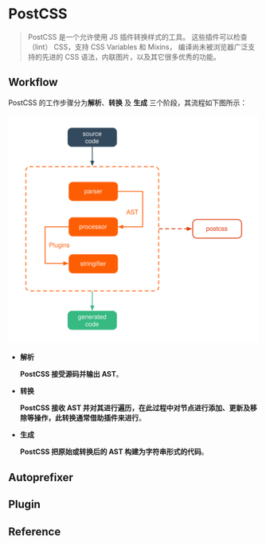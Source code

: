 # PostCSS

> PostCSS 是一个允许使用 JS 插件转换样式的工具。 这些插件可以检查（lint） CSS，支持 CSS Variables 和 Mixins， 编译尚未被浏览器广泛支持的先进的 CSS 语法，内联图片，以及其它很多优秀的功能。

## Workflow

PostCSS 的工作步骤分为**解析**、**转换** 及 **生成** 三个阶段，其流程如下图所示：

![](./img/postcss_flow.svg)

- **解析**

  **PostCSS 接受源码并输出 AST**。

- **转换**

  **PostCSS 接收 AST 并对其进行遍历，在此过程中对节点进行添加、更新及移除等操作，此转换通常借助插件来进行**。

- **生成**

  **PostCSS 把原始或转换后的 AST 构建为字符串形式的代码**。

## Autoprefixer


## Plugin


## Reference